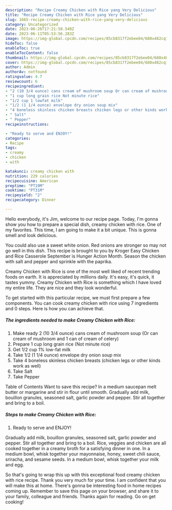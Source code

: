 ```yaml
---
description: "Recipe Creamy Chicken with Rice yang Very Delicious"
title: "Recipe Creamy Chicken with Rice yang Very Delicious"
slug: 1665-recipe-creamy-chicken-with-rice-yang-very-delicious
category: Uncategorized
date: 2023-06-26T17:21:58.540Z
date: 2023-06-11T05:53:56.283Z
image: https://img-global.cpcdn.com/recipes/85cb8317f2ebee04/680x482cq70/creamy-chicken-with-rice-recipe-main-photo.jpg
hideToc: false
enableToc: true
enableTocContent: false
thumbnail: https://img-global.cpcdn.com/recipes/85cb8317f2ebee04/680x482cq70/creamy-chicken-with-rice-recipe-main-photo.jpg
cover: https://img-global.cpcdn.com/recipes/85cb8317f2ebee04/680x482cq70/creamy-chicken-with-rice-recipe-main-photo.jpg
author: Admin
authorAv: notfound
ratingvalue: 4.7
reviewcount: 6
recipeingredient:
- "2 (10 3/4 ounce) cans cream of mushroom soup Or can cream of mushroom and 1 can of cream of celery"
- "1 cup long grain rice Not minute rice"
- "1/2 cup 1 lowfat milk"
- "1/2 (1 1/4 ounce) envelope dry onion soup mix"
- "4 boneless skinless chicken breasts chicken legs or other kinds work as well"
- " Salt"
- " Pepper"
recipeinstructions:

- "Ready to serve and ENJOY!"
categories:
- Recipe
tags:
- creamy
- chicken
- with

katakunci: creamy chicken with 
nutrition: 229 calories
recipecuisine: American
preptime: "PT19M"
cooktime: "PT31M"
recipeyield: "2"
recipecategory: Dinner

---
```



Hello everybody, it's Jim, welcome to our recipe page. Today, I'm gonna show you how to prepare a special dish, creamy chicken with rice. One of my favorites. This time, I am going to make it a bit unique. This is gonna smell and look delicious.

You could also use a sweet white onion. Red onions are stronger so may not go well in this dish. This recipe is brought to you by Kroger Easy Chicken and Rice Casserole September is Hunger Action Month. Season the chicken with salt and pepper and sprinkle with the paprika.

Creamy Chicken with Rice is one of the most well liked of recent trending foods on earth. It is appreciated by millions daily. It's easy, it's quick, it tastes yummy. Creamy Chicken with Rice is something which I have loved my entire life. They are nice and they look wonderful.


To get started with this particular recipe, we must first prepare a few components. You can cook creamy chicken with rice using 7 ingredients and 0 steps. Here is how you can achieve that.

<!--inarticleads1-->

##### The ingredients needed to make Creamy Chicken with Rice:

1. Make ready 2 (10 3/4 ounce) cans cream of mushroom soup (Or can cream of mushroom and 1 can of cream of celery)
1. Prepare 1 cup long grain rice (Not minute rice)
1. Get 1/2 cup 1% low-fat milk
1. Take 1/2 (1 1/4 ounce) envelope dry onion soup mix
1. Take 4 boneless skinless chicken breasts (chicken legs or other kinds work as well)
1. Take  Salt
1. Take  Pepper


Table of Contents Want to save this recipe? In a medium saucepan melt butter or margarine and stir in flour until smooth. Gradually add milk, bouillon granules, seasoned salt, garlic powder and pepper. Stir all together and bring to a boil. 

<!--inarticleads2-->

##### Steps to make Creamy Chicken with Rice:


1. Ready to serve and ENJOY!

Gradually add milk, bouillon granules, seasoned salt, garlic powder and pepper. Stir all together and bring to a boil. Rice, veggies and chicken are all cooked together in a creamy broth for a satisfying dinner in one. In a medium bowl, whisk together your mayonnaise, honey, sweet chili sauce, sriracha, and sesame seeds. In a medium bowl, whisk together your milk and egg. 

So that's going to wrap this up with this exceptional food creamy chicken with rice recipe. Thank you very much for your time. I am confident that you will make this at home. There's gonna be interesting food in home recipes coming up. Remember to save this page on your browser, and share it to your family, colleague and friends. Thanks again for reading. Go on get cooking!
